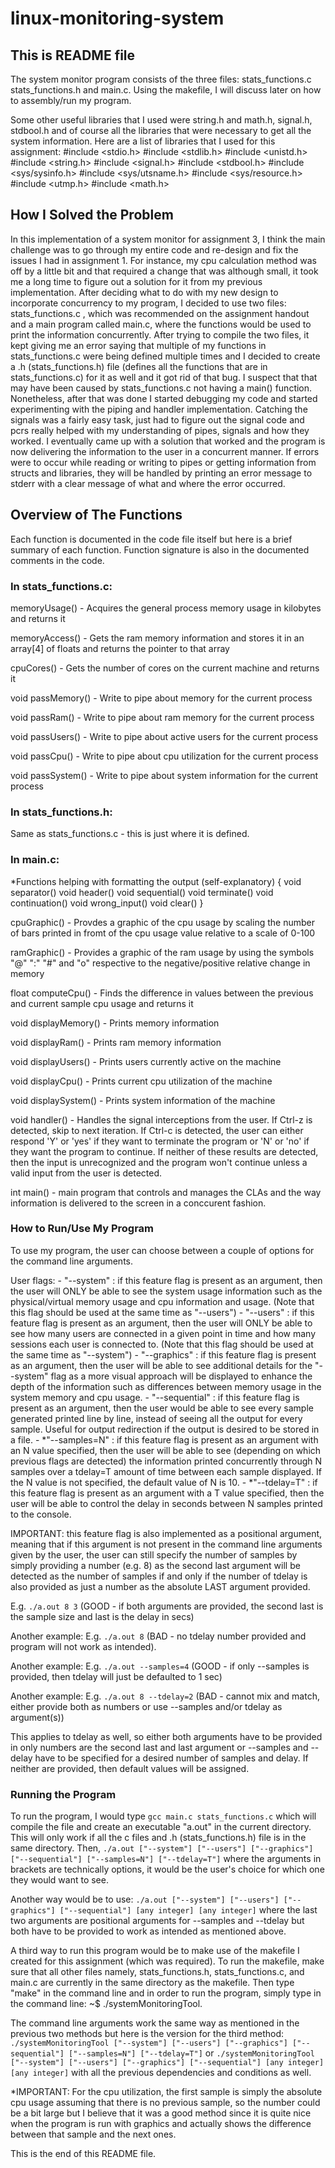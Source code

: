 # linux-monitoring-system

## This is README file

The system monitor program consists of the three files: stats_functions.c stats_functions.h and main.c. Using the makefile, I will discuss later on how to assembly/run my program.

Some other useful libraries that I used were string.h and math.h, signal.h, stdbool.h and of course all the libraries that were necessary to get all the system information. Here are a list of libraries that I used for this assignment: #include <stdio.h> #include <stdlib.h> #include <unistd.h> #include <string.h> #include <signal.h> #include <stdbool.h> #include <sys/sysinfo.h> #include <sys/utsname.h> #include <sys/resource.h> #include <utmp.h> #include <math.h>

## How I Solved the Problem

In this implementation of a system monitor for assignment 3, I think the main challenge was to go through my entire code and re-design and fix the issues I had in assignment 1. For instance, my cpu calculation method was off by a little bit and that required a change that was although small, it took me a long time to figure out a solution for it from my previous implementation. After deciding what to do with my new design to incorporate concurrency to my program, I decided to use two files: stats_functions.c , which was recommended on the assignment handout and a main program called main.c, where the functions would be used to print the information concurrently. After trying to compile the two files, it kept giving me an error saying that multiple of my functions in stats_functions.c were being defined multiple times and I decided to create a .h (stats_functions.h) file (defines all the functions that are in stats_functions.c) for it as well and it got rid of that bug. I suspect that that may have been caused by stats_functions.c not having a main() function. Nonetheless, after that was done I started debugging my code and started experimenting with the piping and handler implementation. Catching the signals was a fairly easy task, just had to figure out the signal code and pcrs really helped with my understanding of pipes, signals and how they worked. I eventually came up with a solution that worked and the program is now delivering the information to the user in a concurrent manner. If errors were to occur while reading or writing to pipes or getting information from structs and libraries, they will be handled by printing an error message to stderr with a clear message of what and where the error occurred.

## Overview of The Functions

Each function is documented in the code file itself but here is a brief summary of each function. Function signature is also in the documented comments in the code.

### In stats_functions.c:

memoryUsage() - Acquires the general process memory usage in kilobytes and returns it

memoryAccess() - Gets the ram memory information and stores it in an array[4] of floats and returns the pointer to that array

cpuCores() - Gets the number of cores on the current machine and returns it

void passMemory() - Write to pipe about memory for the current process

void passRam() - Write to pipe about ram memory for the current process

void passUsers() - Write to pipe about active users for the current process

void passCpu() - Write to pipe about cpu utilization for the current process

void passSystem() - Write to pipe about system information for the current process

### In stats_functions.h:

Same as stats_functions.c - this is just where it is defined.

### In main.c:

*Functions helping with formatting the output (self-explanatory) { void separator() void header() void sequential() void terminate() void continuation() void wrong_input() void clear() }

cpuGraphic() - Provdes a graphic of the cpu usage by scaling the number of bars printed in fromt of the cpu usage value relative to a scale of 0-100

ramGraphic() - Provides a graphic of the ram usage by using the symbols "@" ":" "#" and "o" respective to the negative/positive relative change in memory

float computeCpu() - Finds the difference in values between the previous and current sample cpu usage and returns it

void displayMemory() - Prints memory information

void displayRam() - Prints ram memory information

void displayUsers() - Prints users currently active on the machine

void displayCpu() - Prints current cpu utilization of the machine

void displaySystem() - Prints system information of the machine

void handler() - Handles the signal interceptions from the user. If Ctrl-z is detected, skip to next iteration. If Ctrl-c is detected, the user can either respond 'Y' or 'yes' if they want to terminate the program or 'N' or 'no' if they want the program to continue. If neither of these results are detected, then the input is unrecognized and the program won't continue unless a valid input from the user is detected.

int main() - main program that controls and manages the CLAs and the way information is delivered to the screen in a conccurent fashion.

### How to Run/Use My Program

To use my program, the user can choose between a couple of options for the command line arguments.

User flags: - "--system" : if this feature flag is present as an argument, then the user will ONLY be able to see the system usage information such as the physical/virtual memory usage and cpu information and usage. (Note that this flag should be used at the same time as "--users") - "--users" : if this feature flag is present as an argument, then the user will ONLY be able to see how many users are connected in a given point in time and how many sessions each user is connected to. (Note that this flag should be used at the same time as "--system") - "--graphics" : if this feature flag is present as an argument, then the user will be able to see additional details for the "--system" flag as a more visual approach will be displayed to enhance the depth of the information such as differences between memory usage in the system memory and cpu usage. - "--sequential" : if this feature flag is present as an argument, then the user would be able to see every sample generated printed line by line, instead of seeing all the output for every sample. Useful for output redirection if the output is desired to be stored in a file. - *"--samples=N" : if this feature flag is present as an argument with an N value specified, then the user will be able to see (depending on which previous flags are detected) the information printed concurrently through N samples over a tdelay=T amount of time between each sample displayed. If the N value is not specified, the default value of N is 10. - *"--tdelay=T" : if this feature flag is present as an argument with a T value specified, then the user will be able to control the delay in seconds between N samples printed to the console.

IMPORTANT: this feature flag is also implemented as a positional argument, meaning that if this argument is not  present in the command line arguments given by the user, the user can still specify the number of samples by simply providing a number (e.g. 8) as the second last argument will be detected as the number of samples if and only if the number of tdelay is also provided as just a number as the absolute LAST argument provided.

E.g. `./a.out 8 3` (GOOD - if both arguments are provided, the second last is the sample size and last is the delay in secs)

Another example: E.g. `./a.out 8` (BAD - no tdelay number provided and program will not work as intended).

Another example: E.g. `./a.out --samples=4` (GOOD - if only --samples is provided, then tdelay will just be defaulted to 1 sec)

Another example: E.g. `./a.out 8 --tdelay=2` (BAD - cannot mix and match, either provide both as numbers or use --samples and/or tdelay as argument(s))

This applies to tdelay as well, so either both arguments have to be provided in only numbers are the second last and last argument or --samples and --delay have to be specified for a desired number of samples and delay. If neither are provided, then default values will be assigned.

### Running the Program

To run the program, I would type `gcc main.c stats_functions.c` which will compile the file and create an executable "a.out" in the current directory. This will only work if all the c files and .h (stats_functions.h) file is in the same directory. Then, `./a.out ["--system"] ["--users"] ["--graphics"] ["--sequential"] ["--samples=N"] ["--tdelay=T"]` where the arguments in brackets are technically options, it would be the user's choice for which one they would want to see.

Another way would be to use: `./a.out ["--system"] ["--users"] ["--graphics"] ["--sequential"] [any integer] [any integer]` where the last two arguments are positional arguments for --samples and --tdelay but both have to be provided to work as intended as mentioned above.

A third way to run this program would be to make use of the makefile I created for this assignment (which was required). To run the makefile, make sure that all other files namely, stats_functions.h, stats_functions.c, and main.c are currently in the same directory as the makefile. Then type "make" in the command line and in order to run the program, simply type in the command line: ~$ ./systemMonitoringTool.

The command line arguments work the same way as mentioned in the previous two methods but here is the version for the third method: `./systemMonitoringTool ["--system"] ["--users"] ["--graphics"] ["--sequential"] ["--samples=N"] ["--tdelay=T"]` or `./systemMonitoringTool ["--system"] ["--users"] ["--graphics"] ["--sequential"] [any integer] [any integer]` with all the previous dependencies and conditions as well.

*IMPORTANT: For the cpu utilization, the first sample is simply the absolute cpu usage assuming that there is no previous sample, so the number could be a bit large but I believe that it was a good method since it is quite nice when the program is run with graphics and actually shows the difference between that sample and the next ones.

This is the end of this README file.
